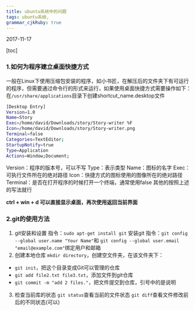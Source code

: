 ```yaml
---
title: ubuntu系统中的问题
tags: ubuntu系统,
grammar_cjkRuby: true
---
```

2017-11-17

[toc]
### **1.如何为程序建立桌面快捷方式**
一般在Linux下使用压缩包安装的程序，如小书匠，在解压后的文件夹下有可运行的程序，但需要通过命令行的形式来运行，如果使用桌面快捷方式需要操作如下：
在`/usr/share/applications`目录下创建shortcut_name.desktop文件
```bash
[Desktop Entry]
Version=1.0
Name=Story
Exec=/home/david/Downloads/story/Story-writer %F
Icon=/home/david/Downloads/story/Story-writer.png
Terminal=false
Categories=TextEditor;
StartupNotify=true
Type=Application
Actions=Window;Document;
```
 
 Version：程序的版本号，可以不写
Type：表示类型
Name：图标的名字
Exec：可执行文件所在的绝对路径
Icon：快捷方式的图标使用的图像所在的绝对路径
Terminal：是否在打开程序的时候打开一个终端，通常使用false
其他的按照上述的写法就行

**ctrl + win + d 可以直接显示桌面，再次使用返回当前界面**

### **2.git的使用方法**

 1. git安装和设置
 指令：`sudo apt-get install git` 安装git
 指令：`git config --global user.name "Your Name"`和
 `git config --global user.email "email@example.com"`绑定用户和邮箱
 2. 创建本地仓库
  `mkdir directory`，创建空文件夹，在该文件夹下：
  - `git init`，把这个目录变成Git可以管理的仓库
  -  `git add file2.txt file3.txt`，添加文件到git仓库
  - `git commit -m "add 2 files."`，把文件提交到仓库，引号中的是说明
 3. 检查当前库的状态
 `git status`查看当前的文件状态
 `git diff`查看文件修改前后的不同状态(可以)
